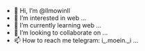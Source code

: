- 👋 Hi, I’m @llmowinll
- 👀 I’m interested in web ...
- 🌱 I’m currently learning web ...
- 💞️ I’m looking to collaborate on ...
- 📫 How to reach me telegram: i_.moein._i ...

<!---
llmowinll/llmowinll is a ✨ special ✨ repository because its `README.md` (this file) appears on your GitHub profile.
You can click the Preview link to take a look at your changes.
--->
